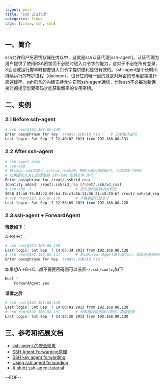 ```yaml
---
layout: post
title: "ssh 认证代理"
categories: linux
tags: [Linux, ssh, cmd]
---
```


## 一、简介

ssh允许用户把密钥存储在内存中，这就是ssh认证代理[ssh-agent]。认证代理为用户提供了使用RSA密钥而不必随时键入口令字的能力，这对于不必在所有登录、X会话或运行脚本时都要键入口令字提供便利是很有效的。ssh-agent是个长时间持续运行的守护进程（daemon），设计它的唯一目的就是对解密的专用密钥进行高速缓存。ssh包含的内建支持允许它同ssh-agent通信，允许ssh不必每次新连接时都提示您要密码才能获取解密的专用密钥。


## 二、实例

### 2.1 Before ssh-agent

``` bash
# ssh root@192.168.80.130
Enter passphrase for key '/root/.ssh/id_rsa':   # 正常输入密码
Last login: Sat Sep  7 12:40:02 2013 from 192.168.80.131
```

### 2.2 After ssh-agent

``` bash
# ssh-agent bash
# ssh-add       
# 默认ssh-add添加~/.ssh/id_rsa私钥，按提示输入密码即可，可添加多个密钥
# 如果要加入其它密钥直接 ssh-add 私钥文件 即可
Enter passphrase for /root/.ssh/id_rsa: 
Identity added: /root/.ssh/id_rsa (/root/.ssh/id_rsa)
# ssh-add -l                    # 显示添加密钥添加列表
2048 4f:a8:76:04:42:90:b4:18:c1:6b:13:06:31:c8:59:bf /root/.ssh/id_rsa (RSA)
# ssh root@192.168.80.130       # 不需要密码登录了
Last login: Sat Sep  7 12:58:09 2013 from 192.168.80.128
```

### 2.3 ssh-agent + ForwardAgent

__情景如下__：

A->B->C...

``` bash
# ssh root@192.168.80.130
Last login: Sat Sep  7 14:05:34 2013 from 192.168.80.128
# ssh root@192.168.80.131       # 默认ForwardAgent默认值为no，因此登录到B时再登录C需要密码了
Enter passphrase for key '/root/.ssh/id_rsa': 
```

如果想A->B->C...都不需要密码则可以设置`~/.ssh/config`如下

``` bash
Host *
    ForwardAgent yes
```

__设置之后__

``` bash
# ssh root@192.168.80.130
Last login: Sat Sep  7 14:06:01 2013 from 192.168.80.128
# ssh root@192.168.80.131       # 没有再次提示输入密码，直接登录
Last login: Sat Sep  7 14:05:20 2013 from 192.168.80.130
```

## 三、参考和拓展文档

* [ssh-agent 的安全隐患](http://blog.hellosa.org/2010/03/07/ssh-agent-secure.html)
* [SSH Agent Forwarding原理](http://blog.pkufranky.com/2012/08/ssh-agent-forwarding-guide/)
* [SSH key agent forwarding](http://livecipher.blogspot.tw/2013/02/ssh-agent-forwarding.html)
* [Using ssh agent forwarding](https://help.github.com/articles/using-ssh-agent-forwarding)
* [A short ssh-agent tutorial](upc.lbl.gov/docs/user/sshagent.shtml)

--EOF--
